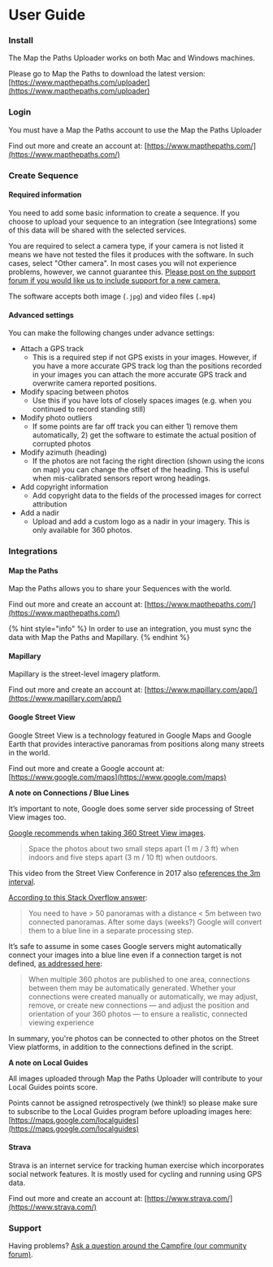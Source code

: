 # User Guide

### Install

The Map the Paths Uploader works on both Mac and Windows machines.

Please go to Map the Paths to download the latest version: [https://www.mapthepaths.com/uploader](https://www.mapthepaths.com/uploader)

### Login

You must have a Map the Paths account to use the Map the Paths Uploader 

Find out more and create an account at: [https://www.mapthepaths.com/](https://www.mapthepaths.com/)

### Create Sequence

#### Required information

You need to add some basic information to create a sequence. If you choose to upload your sequence to an integration \(see Integrations\) some of this data will be shared with the selected services.

You are required to select a camera type, if your camera is not listed it means we have not tested the files it produces with the software. In such cases, select "Other camera". In most cases you will not experience problems, however, we cannot guarantee this. [Please post on the support forum if you would like us to include support for a new camera.](https://campfire.trekview.org/c/support/8)

The software accepts both image \(`.jpg`\) and video files \(`.mp4`\)

#### Advanced settings

You can make the following changes under advance settings:

* Attach a GPS track
  * This is a required step if not GPS exists in your images. However, if you have a more accurate GPS track log than the positions recorded in your images you can attach the more accurate GPS track and overwrite camera reported positions.
* Modify spacing between photos
  * Use this if you have lots of closely spaces images \(e.g. when you continued to record standing still\)
* Modify photo outliers
  * If some points are far off track you can either 1\) remove them automatically, 2\) get the software to estimate the actual position of corrupted photos
* Modify azimuth \(heading\)
  * If the photos are not facing the right direction \(shown using the icons on map\) you can change the offset of the heading. This is useful when mis-calibrated sensors report wrong headings.
* Add copyright information
  * Add copyright data to the fields of the processed images for correct attribution
* Add a nadir
  * Upload and add a custom logo as a nadir in your imagery. This is only available for 360 photos.

### Integrations

#### Map the Paths

Map the Paths allows you to share your Sequences with the world.

Find out more and create an account at: [https://www.mapthepaths.com/](https://www.mapthepaths.com/)

{% hint style="info" %}
In order to use an integration, you must sync the data with Map the Paths and Mapillary.
{% endhint %}

#### Mapillary

Mapillary is the street-level imagery platform.

Find out more and create an account at: [https://www.mapillary.com/app/](https://www.mapillary.com/app/)

#### Google Street View

Google Street View is a technology featured in Google Maps and Google Earth that provides interactive panoramas from positions along many streets in the world.

Find out more and create a Google account at: [https://www.google.com/maps](https://www.google.com/maps)

**A note on Connections / Blue Lines**

It’s important to note, Google does some server side processing of Street View images too.

[Google recommends when taking 360 Street View images](https://support.google.com/maps/answer/7012050?hl=en&ref_topic=627560).

> Space the photos about two small steps apart \(1 m / 3 ft\) when indoors and five steps apart \(3 m / 10 ft\) when outdoors.

This video from the Street View Conference in 2017 also [references the 3m interval](https://www.youtube.com/watch?v=EW8YKwuFGkc).

[According to this Stack Overflow answer](https://stackoverflow.com/questions/54237231/how-to-create-a-path-on-street-view):

> You need to have &gt; 50 panoramas with a distance &lt; 5m between two connected panoramas. After some days \(weeks?\) Google will convert them to a blue line in a separate processing step.

It’s safe to assume in some cases Google servers might automatically connect your images into a blue line even if a connection target is not defined, [as addressed here](https://support.google.com/contributionpolicy/answer/7411351):

> When multiple 360 photos are published to one area, connections between them may be automatically generated. Whether your connections were created manually or automatically, we may adjust, remove, or create new connections — and adjust the position and orientation of your 360 photos — to ensure a realistic, connected viewing experience

In summary, you're photos can be connected to other photos on the Street View platforms, in addition to the connections defined in the script.

**A note on Local Guides**

All images uploaded through Map the Paths Uploader will contribute to your Local Guides points score.

Points cannot be assigned retrospectively \(we think!\) so please make sure to subscribe to the Local Guides program before uploading images here: [https://maps.google.com/localguides](https://maps.google.com/localguides)

#### Strava

Strava is an internet service for tracking human exercise which incorporates social network features. It is mostly used for cycling and running using GPS data.

Find out more and create an account at: [https://www.strava.com/](https://www.strava.com/)

### Support

Having problems? [Ask a question around the Campfire \(our community forum\)](https://campfire.trekview.org/c/support/8).


